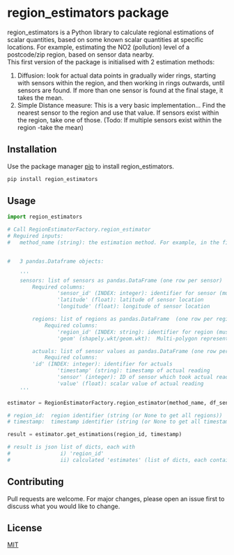 # region_estimators package

region_estimators is a Python library to calculate regional estimations of scalar quantities, based on some known scalar quantities at specific locations.
For example, estimating the NO2 (pollution) level of a postcode/zip region, based on sensor data nearby.  
This first version of the package is initialised with 2 estimation methods: 
1. Diffusion: look for actual data points in gradually wider rings, starting with sensors within the region, and then working in rings outwards, until sensors are found. If more than one sensor is found at the final stage, it takes the mean.
2. Simple Distance measure: This is a very basic implementation... Find the nearest sensor to the region and use that value. 
If sensors exist within the region, take one of those. (Todo: If multiple sensors exist within the region -take the mean)

## Installation

Use the package manager [pip](https://pip.pypa.io/en/stable/) to install region_estimators.

```bash
pip install region_estimators
```

## Usage

```python
import region_estimators

# Call RegionEstimatorFactory.region_estimator
# Reguired inputs: 
# 	method_name (string): the estimation method. For example, in the first version the options are 'diffusion' or 'distance-simple'


# 	3 pandas.Dataframe objects:

	'''
	sensors: list of sensors as pandas.DataFrame (one row per sensor)
	    Required columns:
                'sensor_id' (INDEX: integer): identifier for sensor (must be unique to each sensor)
                'latitude' (float): latitude of sensor location
                'longitude' (float): longitude of sensor location

        regions: list of regions as pandas.DataFrame  (one row per region)
            Required columns:
                'region_id' (INDEX: string): identifier for region (must be unique to each region)
                'geom' (shapely.wkt/geom.wkt):  Multi-polygon representing regions location and shape.

        actuals: list of sensor values as pandas.DataFrame (one row per timestamp)
            Required columns:
		'id' (INDEX: integer): identifier for actuals
                'timestamp' (string): timestamp of actual reading
                'sensor' (integer): ID of sensor which took actual reading (must match sensors.sensor_id above)
                'value' (float): scalar value of actual reading
	'''

estimator = RegionEstimatorFactory.region_estimator(method_name, df_sensors, df_regions, df_actuals)

# region_id:  region identifier (string (or None to get all regions))
# timestamp:  timestamp identifier (string (or None to get all timestamps))

result = estimator.get_estimations(region_id, timestamp)

# result is json list of dicts, each with
#                i) 'region_id'
#                ii) calculated 'estimates' (list of dicts, each containing 'value', 'extra_data', 'timestamp')


```

## Contributing
Pull requests are welcome. For major changes, please open an issue first to discuss what you would like to change.

## License
[MIT](https://opensource.org/licenses/MIT)
